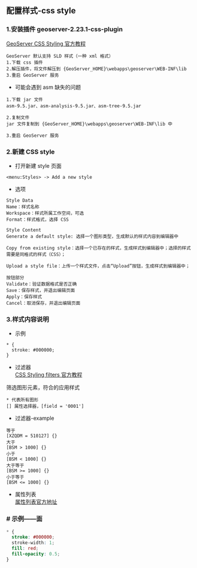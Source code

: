 ## 配置样式-css style

### 1.安装插件 geoserver-2.23.1-css-plugin
[GeoServer CSS Styling 官方教程](https://docs.geoserver.org/stable/en/user/styling/css/index.html)
```
GeoServer 默认支持 SLD 样式（一种 xml 格式）
1.下载 css 插件
2.解压插件，将文件解压到 {GeoServer_HOME}\webapps\geoserver\WEB-INF\lib
3.重启 GeoServer 服务
```

- 可能会遇到 asm 缺失的问题

```
1.下载 jar 文件
asm-9.5.jar、asm-analysis-9.5.jar、asm-tree-9.5.jar

2.复制文件
jar 文件复制到 {GeoServer_HOME}\webapps\geoserver\WEB-INF\lib 中

3.重启 GeoServer 服务
```

### 2.新建 CSS style

- 打开新建 style 页面

```
<menu:Styles> -> Add a new style
```

- 选项

```
Style Data
Name：样式名称
Workspace：样式所属工作空间，可选
Format：样式格式，选择 CSS
```

```
Style Content
Generate a default style: 选择一个图形类型，生成默认的样式内容到编辑器中

Copy from existing style：选择一个已存在的样式，生成样式到编辑器中；选择的样式需要是同格式的样式（CSS）；

Upload a style file：上传一个样式文件，点击“Upload”按钮，生成样式到编辑器中；
```

```
按钮部分
Validate：验证数据格式是否正确
Save：保存样式，并退出编辑页面
Apply：保存样式
Cancel：取消保存，并退出编辑页面
```

### 3.样式内容说明

- 示例

```
* {
  stroke: #000000;
}
```

- 过滤器  
[CSS Styling filters 官方教程](https://docs.geoserver.org/stable/en/user/styling/css/filters.html)

筛选图形元素，符合的应用样式

```
* 代表所有图形
[] 属性选择器，[field = '0001']
```

- 过滤器-example

```
等于
[XZQDM = 510127] {}
大于
[BSM > 1000] {}
小于
[BSM < 1000] {}
大于等于
[BSM >= 1000] {}
小于等于
[BSM <= 1000] {}
```

- 属性列表  
[属性列表官方地址](https://docs.geoserver.org/stable/en/user/styling/css/properties.html)

### # 示例——面

```css
* {
  stroke: #000000;
  stroke-width: 1;
  fill: red;
  fill-opacity: 0.5;
}
```
